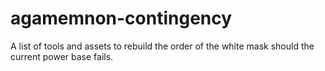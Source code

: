 # agamemnon-contingency
A list of tools and assets to rebuild the order of the white mask should the current power base fails.

